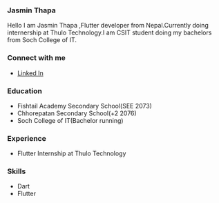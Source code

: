 ### Jasmin Thapa
   Hello I am Jasmin Thapa ,Flutter developer from Nepal.Currently doing internership at Thulo Technology.I am CSIT student doing my bachelors from Soch College of IT.

### Connect with me
 - [Linked In](https://np.linkedin.com/in/jasmin-thapa-7b89b11a2)

### Education
 - Fishtail Academy Secondary School(SEE 2073)
 - Chhorepatan Secondary School(+2 2076)
 - Soch College of IT(Bachelor running)

### Experience
 - Flutter Internship at Thulo Technology

### Skills
 - Dart
 - Flutter
 
